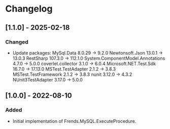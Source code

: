 # Changelog

## [1.1.0] - 2025-02-18
### Changed
- Update packages:
  MySql.Data                         8.0.29  -> 9.2.0
  Newtonsoft.Json                    13.0.1  -> 13.0.3
  RestSharp                          107.3.0 -> 112.1.0
  System.ComponentModel.Annotations  4.7.0   -> 5.0.0
  coverlet.collector                 3.1.0   -> 6.0.4
  Microsoft.NET.Test.Sdk             16.7.0  -> 17.13.0
  MSTest.TestAdapter                 2.1.2   -> 3.8.3  
  MSTest.TestFramework               2.1.2   -> 3.8.3
  nunit                              3.12.0  -> 4.3.2
  NUnit3TestAdapter                  3.17.0  -> 5.0.0

## [1.0.0] - 2022-08-10
### Added
- Initial implementation of Frends.MySQL.ExecuteProcedure.
